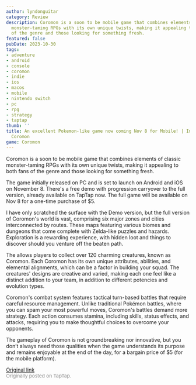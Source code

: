 ```yaml
---
author: lyndonguitar
category: Review
description: Coromon is a soon to be mobile game that combines elements of classic
  monster-taming RPGs with its own unique twists, making it appealing to both fans
  of the genre and those looking for something fresh.
featured: false
pubDate: 2023-10-30
tags:
- adventure
- android
- console
- coromon
- indie
- ios
- macos
- mobile
- nintendo switch
- pc
- rpg
- strategy
- taptap
thumb: ''
title: An excellent Pokemon-like game now coming Nov 8 for Mobile! | Impressions -
  Coromon
game: Coromon
---
```

Coromon is a soon to be mobile game that combines elements of classic monster-taming RPGs with its own unique twists, making it appealing to both fans of the genre and those looking for something fresh.

The game initially released on PC and is set to launch on Android and iOS on November 8. There's a free demo with progression carryover to the full version, already available on TapTap now. The full game will be available on Nov 8 for a one-time purchase of $5.

I have only scratched the surface with the Demo version, but the full version of Coromon's world is vast, comprising six major zones and cities interconnected by routes. These maps featuring various biomes and dungeons that come complete with Zelda-like puzzles and hazards. Exploration is a rewarding experience, with hidden loot and things to discover should you venture off the beaten path.

The allows players to collect over 120 charming creatures, known as Coromon. Each Coromon has its own unique attributes, abilities, and elemental alignments, which can be a factor in building your squad. The creatures' designs are creative and varied, making each one feel like a distinct addition to your team, in addition to different potencies and evolution types.

Coromon's combat system features tactical turn-based battles that require careful resource management. Unlike traditional Pokémon battles, where you can spam your most powerful moves, Coromon's battles demand more strategy. Each action consumes stamina, including skills, status effects, and attacks, requiring you to make thoughtful choices to overcome your opponents.

The gameplay of Coromon is not groundbreaking nor innovative, but you don’t always need those qualities when the game understands its purpose and remains enjoyable at the end of the day, for a bargain price of $5 (for the mobile platform).

[Original link](https://www.taptap.io/post/6491804)<br><span style="font-size: 0.95em; color: #888;">Originally posted on TapTap.</span>